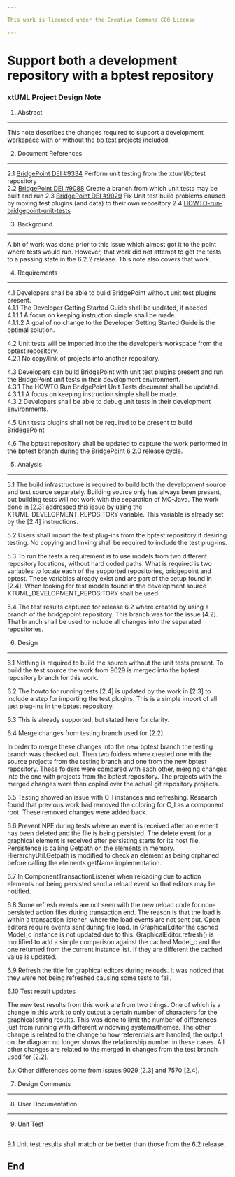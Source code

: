 ```yaml
---

This work is licensed under the Creative Commons CC0 License

---
```


# Support both a development repository with a bptest repository 
### xtUML Project Design Note

1. Abstract
-----------
This note describes the changes required to support a development workspace with or without the bp test projects included.   

2. Document References
----------------------
<a id="2.1"></a>2.1 [BridgePoint DEI #9334](https://support.onefact.net/issues/9334) Perform unit testing from the xtuml/bptest repository  
<a id="2.2"></a>2.2 [BridgePoint DEI #9088](https://support.onefact.net/issues/9088) Create a branch from which unit tests may be built and run 
<a id="2.3"></a>2.3 [BridgePoint DEI #9029](https://support.onefact.net/issues/9029) Fix Unit test build problems caused by moving test plugins (and data) to their own repository 
<a id="2.4"></a>2.4 [HOWTO-run-bridgepoint-unit-tests](https://github.com/travislondon/bridgepoint/blob/master/doc-bridgepoint/process/HOWTO-run-bridgepoint-unit-tests.md) 

3. Background
-------------
A bit of work was done prior to this issue which almost got it to the point where tests would run.  However, that work did not attempt to get the tests to a passing state in the 6.2.2 release.  This note also covers that work.

4. Requirements
---------------
4.1 Developers shall be able to build BridgePoint without unit test plugins present.  
4.1.1 The Developer Getting Started Guide shall be updated, if needed.   
4.1.1.1 A focus on keeping instruction simple shall be made.   
4.1.1.2 A goal of no change to the Developer Getting Started Guide is the optimal solution.  

4.2 Unit tests will be imported into the the developer’s workspace from the bptest repository.  
4.2.1 No copy/link of projects into another repository.  

4.3 Developers can build BridgePoint with unit test plugins present and run the BridgePoint unit tests in their development environment.  
4.3.1 The HOWTO Run BridgePoint Unit Tests document shall be updated.  
4.3.1.1 A focus on keeping instruction simple shall be made.  
4.3.2 Developers shall be able to debug unit tests in their development environments.  

4.5 Unit tests plugins shall not be required to be present to build BridegePoint  

4.6 The bptest repository shall be updated to capture the work performed in the bptest branch during the BridgePoint 6.2.0 release cycle.  

5. Analysis
-----------
5.1 The build infrastructure is required to build both the development source and test source separately.  Building source only has always been present, but building tests will not work with the separation of MC-Java.  The work done in [2.3] addressed this issue by using the XTUML_DEVELOPMENT_REPOSITORY variable.  This variable is already set by the [2.4] instructions.

5.2 Users shall import the test plug-ins from the bptest repository if desiring testing.  No copying and linking shall be required to include the test plug-ins.

5.3 To run the tests a requirement is to use models from two different repository locations, without hard coded paths.  What is required is two variables to locate each of the supported repositories, bridgepoint and bptest.  These variables already exist and are part of the setup found in [2.4].  When looking for test models found in the development source XTUML_DEVELOPMENT_REPOSITORY shall be used.

5.4 The test results captured for release 6.2 where created by using a branch of the bridgepoint repository.  This branch was for the issue [4.2].  That branch shall be used to include all changes into the separated repositories.

6. Design
---------
6.1 Nothing is required to build the source without the unit tests present.  To build the test source the work from 9029 is merged into the bptest repository branch for this work.  

6.2 The howto for running tests [2.4] is updated by the work in [2.3] to include a step for importing the test plugins.  This is a simple import of all test plug-ins in the bptest repository.  

6.3 This is already supported, but stated here for clarity.  

6.4 Merge changes from testing branch used for [2.2]. 

In order to merge these changes into the new bptest branch the testing branch was checked out.  Then two folders where created one with the source projects from the testing branch and one from the new bptest repository.  These folders were compared with each other, merging changes into the one with projects from the bptest repository.  The projects with the merged changes were then copied over the actual git repository projects.  

6.5 Testing showed an issue with C_I instances and refreshing.  Research found that previous work had removed the coloring for C_I as a component root.  These removed changes were added back.  

6.6 Prevent NPE during tests where an event is received after an element has been deleted and the file is being persisted.  The delete event for a graphical element is received after persisting starts for its host file.  Persistence is calling Getpath on the elements in memory.  HierarchyUtil.Getpath is modified to check an element as being orphaned before calling the elements getName implementation.  

6.7 In ComponentTransactionListener when reloading due to action elements not being persisted send a reload event so that editors may be notified.  

6.8 Some refresh events are not seen with the new reload code for non-persisted action files during transaction end.  The reason is that the load is within a transaction listener, where the load events are not sent out.  Open editors require events sent during file load.  In GraphicalEditor the cached Model_c instance is not updated due to this.  GraphicalEditor.refresh() is modified to add a simple comparison against the cached Model_c and the one returned from the current instance list.  If they are different the cached value is updated.

6.9 Refresh the title for graphical editors during reloads.  It was noticed that they were not being refreshed causing some tests to fail.  

6.10 Test result updates

The new test results from this work are from two things.  One of which is a change in this work to only output a certain number of characters for the graphical string results.  This was done to limit the number of differences just from running with different windowing systems/themes.  The other change is related to the change to how referentials are handled, the output on the diagram no longer shows the relationship number in these cases.  All other changes are related to the merged in changes from the test branch used for [2.2].  

6.x Other differences come from issues 9029 [2.3] and 7570 [2.4].

7. Design Comments
------------------

8. User Documentation
---------------------

9. Unit Test
------------
9.1 Unit test results shall match or be better than those from the 6.2 release.  

End
---

